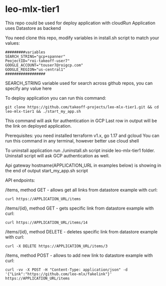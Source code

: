 # leo-mlx-tier1

This repo could be used for deploy application with cloudRun 
Application uses Datastore as backend

You need clone this repo, modify variables in install.sh script to match your values:
```
#########variables
SEARCH_STRING="gcp+spanner"
PeojectID="roi-takeoff-user7"
GOOGLE_ACCOUNT="touser7@roigcp.com"
GOOGLE_REGION="us-central1"
##################

```

SEARCH_STRING variable used for search across github repos, you can specify any value here

To deploy application you can run this command:
```
git clone https://github.com/takeoff-projects/leo-mlx-tier1.git && cd leo-mlx-tier1 && ./start_my_app.sh
```

This command will ask for authentication in GCP
Last row in output will be the link on deployed application.

Prerequisites: you need installed terraform v1.x, go 1.17 and gcloud
You can run this command in any terminal, however better use cloud shell

To uninstall application run ./uninstall.sh script inside leo-mlx-tier1 folder.
Uninstall script will ask GCP authentication as well.


Api gateway hostname(APPLICATION_URL in examples below) is showing in the end of output start_my_app.sh script

API endpoints:

/items, method GET - allows get all links from datastore
example with curl:
```
curl https://APPLICATION_URL/items
```

/items/{id}, method GET - gets specific link from datastore
example with curl:
```
curl https://APPLICATION_URL/items/14
```

/items/{id}, method DELETE - deletes specific link from datastore
example with curl:
```
curl -X DELETE https://APPLICATION_URL/items/3
```

/items, method POST - allows to add new link to datastore
example with curl:
```
curl -vv -X POST -H "Content-Type: application/json" -d '{"Link":"https://github.com/leo-mlx/fakelink"}' https://APPLICATION_URL/items
```

